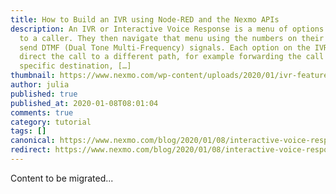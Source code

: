 ```yaml
---
title: How to Build an IVR using Node-RED and the Nexmo APIs
description: An IVR or Interactive Voice Response is a menu of options presented
  to a caller. They then navigate that menu using the numbers on their keypad to
  send DTMF (Dual Tone Multi-Frequency) signals. Each option on the IVR can
  direct the call to a different path, for example forwarding the call to a
  specific destination, […]
thumbnail: https://www.nexmo.com/wp-content/uploads/2020/01/ivr-featured-image.png
author: julia
published: true
published_at: 2020-01-08T08:01:04
comments: true
category: tutorial
tags: []
canonical: https://www.nexmo.com/blog/2020/01/08/interactive-voice-response-node-red-dr
redirect: https://www.nexmo.com/blog/2020/01/08/interactive-voice-response-node-red-dr
---
```

Content to be migrated...
